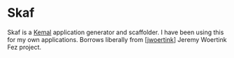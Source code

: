 # Skaf

Skaf is a [Kemal](http://kemalcr.com/) application generator and scaffolder.
I have been using this for my own applications. Borrows liberally from [[jwoertink](https://github.com/jwoertink)] Jeremy Woertink Fez project. 
